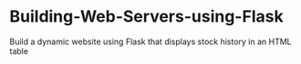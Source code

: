 # Building-Web-Servers-using-Flask
Build a dynamic website using Flask that displays stock history in an HTML table
